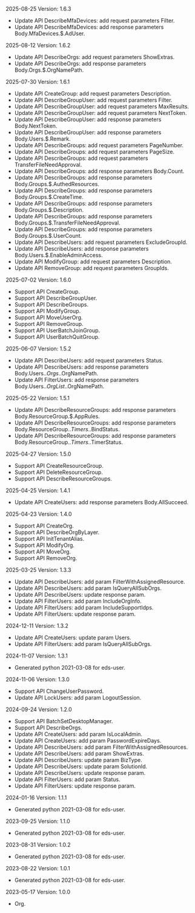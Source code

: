 2025-08-25 Version: 1.6.3
- Update API DescribeMfaDevices: add request parameters Filter.
- Update API DescribeMfaDevices: add response parameters Body.MfaDevices.$.AdUser.


2025-08-12 Version: 1.6.2
- Update API DescribeOrgs: add request parameters ShowExtras.
- Update API DescribeOrgs: add response parameters Body.Orgs.$.OrgNamePath.


2025-07-30 Version: 1.6.1
- Update API CreateGroup: add request parameters Description.
- Update API DescribeGroupUser: add request parameters Filter.
- Update API DescribeGroupUser: add request parameters MaxResults.
- Update API DescribeGroupUser: add request parameters NextToken.
- Update API DescribeGroupUser: add response parameters Body.NextToken.
- Update API DescribeGroupUser: add response parameters Body.Users.$.Remark.
- Update API DescribeGroups: add request parameters PageNumber.
- Update API DescribeGroups: add request parameters PageSize.
- Update API DescribeGroups: add request parameters TransferFileNeedApproval.
- Update API DescribeGroups: add response parameters Body.Count.
- Update API DescribeGroups: add response parameters Body.Groups.$.AuthedResources.
- Update API DescribeGroups: add response parameters Body.Groups.$.CreateTime.
- Update API DescribeGroups: add response parameters Body.Groups.$.Description.
- Update API DescribeGroups: add response parameters Body.Groups.$.TransferFileNeedApproval.
- Update API DescribeGroups: add response parameters Body.Groups.$.UserCount.
- Update API DescribeUsers: add request parameters ExcludeGroupId.
- Update API DescribeUsers: add response parameters Body.Users.$.EnableAdminAccess.
- Update API ModifyGroup: add request parameters Description.
- Update API RemoveGroup: add request parameters GroupIds.


2025-07-02 Version: 1.6.0
- Support API CreateGroup.
- Support API DescribeGroupUser.
- Support API DescribeGroups.
- Support API ModifyGroup.
- Support API MoveUserOrg.
- Support API RemoveGroup.
- Support API UserBatchJoinGroup.
- Support API UserBatchQuitGroup.


2025-06-07 Version: 1.5.2
- Update API DescribeUsers: add request parameters Status.
- Update API DescribeUsers: add response parameters Body.Users.$.Orgs.$.OrgNamePath.
- Update API FilterUsers: add response parameters Body.Users.$.OrgList.$.OrgNamePath.


2025-05-22 Version: 1.5.1
- Update API DescribeResourceGroups: add response parameters Body.ResourceGroup.$.AppRules.
- Update API DescribeResourceGroups: add response parameters Body.ResourceGroup.$.Timers.$.BindStatus.
- Update API DescribeResourceGroups: add response parameters Body.ResourceGroup.$.Timers.$.TimerStatus.


2025-04-27 Version: 1.5.0
- Support API CreateResourceGroup.
- Support API DeleteResourceGroup.
- Support API DescribeResourceGroups.


2025-04-25 Version: 1.4.1
- Update API CreateUsers: add response parameters Body.AllSucceed.


2025-04-23 Version: 1.4.0
- Support API CreateOrg.
- Support API DescribeOrgByLayer.
- Support API InitTenantAlias.
- Support API ModifyOrg.
- Support API MoveOrg.
- Support API RemoveOrg.


2025-03-25 Version: 1.3.3
- Update API DescribeUsers: add param FilterWithAssignedResource.
- Update API DescribeUsers: add param IsQueryAllSubOrgs.
- Update API DescribeUsers: update response param.
- Update API FilterUsers: add param IncludeOrgInfo.
- Update API FilterUsers: add param IncludeSupportIdps.
- Update API FilterUsers: update response param.


2024-12-11 Version: 1.3.2
- Update API CreateUsers: update param Users.
- Update API FilterUsers: add param IsQueryAllSubOrgs.


2024-11-07 Version: 1.3.1
- Generated python 2021-03-08 for eds-user.

2024-11-06 Version: 1.3.0
- Support API ChangeUserPassword.
- Update API LockUsers: add param LogoutSession.


2024-09-24 Version: 1.2.0
- Support API BatchSetDesktopManager.
- Support API DescribeOrgs.
- Update API CreateUsers: add param IsLocalAdmin.
- Update API CreateUsers: add param PasswordExpireDays.
- Update API DescribeUsers: add param FilterWithAssignedResources.
- Update API DescribeUsers: add param ShowExtras.
- Update API DescribeUsers: update param BizType.
- Update API DescribeUsers: update param SolutionId.
- Update API DescribeUsers: update response param.
- Update API FilterUsers: add param Status.
- Update API FilterUsers: update response param.


2024-01-16 Version: 1.1.1
- Generated python 2021-03-08 for eds-user.

2023-09-25 Version: 1.1.0
- Generated python 2021-03-08 for eds-user.

2023-08-31 Version: 1.0.2
- Generated python 2021-03-08 for eds-user.

2023-08-22 Version: 1.0.1
- Generated python 2021-03-08 for eds-user.

2023-05-17 Version: 1.0.0
- Org.

